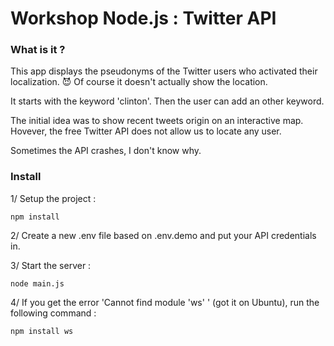 # Workshop Node.js : Twitter API

### What is it ?
This app displays the pseudonyms of the Twitter users who activated their localization. 😈
Of course it doesn't actually show the location.

It starts with the keyword 'clinton'. Then the user can add an other keyword.

The initial idea was to show recent tweets origin on an interactive map. 
Hovever, the free Twitter API does not allow us to locate any user.

Sometimes the API crashes, I don't know why.

### Install

1/ Setup the project :
````
npm install
````

2/ Create a new .env file based on .env.demo and put your API credentials in.

3/ Start the server :
````
node main.js
````

4/ If you get the error 'Cannot find module 'ws'
' (got it on Ubuntu), run the following command :
````
npm install ws
````
